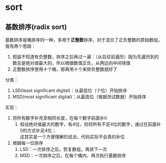 # sort

## 基数排序(radix sort)

基数排序是桶排序的一种，多用于**正整数**排序，对于混合了正负整数的原始数组，我有两个思路：

1. 假装不知道有负整数，排序之后再过一遍：（从后往前遍历）因为先遍历到的数总是绝对值最大的，所以根据数值正负，从两边向中间填值
2. 正整数排序使用十个桶，那再用十个来排负整数就好了

分类：

1. LSD(least significant digital)：从最低位（个位）开始排序
2. MSD(most  significant digital)：从最高位（根据测试数据）开始排序

实现：

1. 将所有数字补充至相同长度，在每个数字前面补0
    1. 假设绝对值最大的数字，有4位，则将所有不足4位的数字，通过在前面补0的方式补足4位；  
       这其实是一个方便理解的说法，代码实际不会真的补位
2. 根据每一位排序
    1. LSD：一次排序之后，恢复数组，再排下一次
    2. MSD：一次排序之后，在每个桶内，再次执行基数排序
